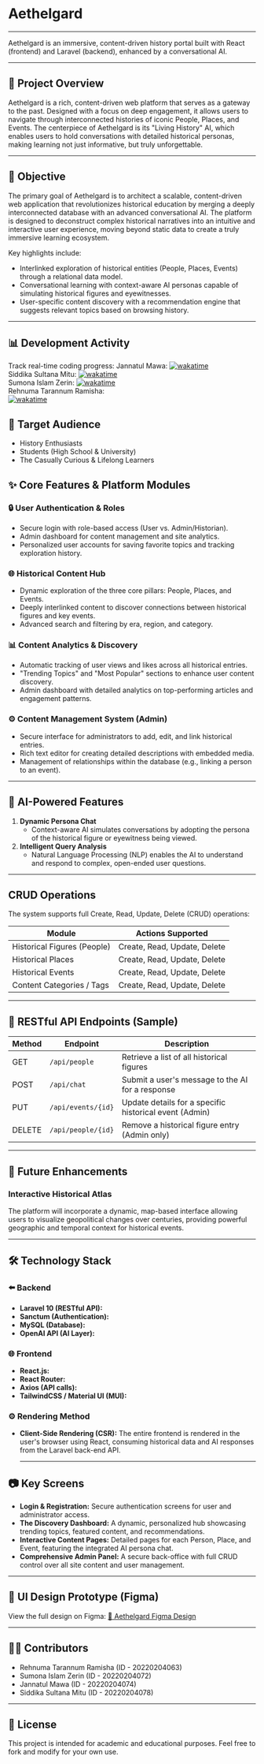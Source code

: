 # Aethelgard

<hr>
Aethelgard is an immersive, content-driven history portal built with React (frontend) and Laravel (backend), enhanced by a conversational AI.
<hr>

## 📌 Project Overview

Aethelgard is a rich, content-driven web platform that serves as a gateway to the past. Designed with a focus on deep engagement, it allows users to navigate through interconnected histories of iconic People, Places, and Events. The centerpiece of Aethelgard is its "Living History" AI, which enables users to hold conversations with detailed historical personas, making learning not just informative, but truly unforgettable.

<hr>

## 🎯 Objective

The primary goal of Aethelgard is to architect a scalable, content-driven web application that revolutionizes historical education by merging a deeply interconnected database with an advanced conversational AI. The platform is designed to deconstruct complex historical narratives into an intuitive and interactive user experience, moving beyond static data to create a truly immersive learning ecosystem.

Key highlights include:

- Interlinked exploration of historical entities (People, Places, Events) through a relational data model.
- Conversational learning with context-aware AI personas capable of simulating historical figures and eyewitnesses.
- User-specific content discovery with a recommendation engine that suggests relevant topics based on browsing history.

<hr>

## 📊 Development Activity

Track real-time coding progress:
Jannatul Mawa:
[![wakatime](https://wakatime.com/badge/user/f76851eb-d69c-4349-9076-432483fb64b8/project/7efb2184-4e45-436c-91b9-eaaf27a076c4.svg)](https://wakatime.com/badge/user/f76851eb-d69c-4349-9076-432483fb64b8/project/7efb2184-4e45-436c-91b9-eaaf27a076c4)
<br>
Siddika Sultana Mitu:
[![wakatime](https://wakatime.com/badge/user/477f582d-9b20-4035-93b6-873e173f480d/project/65c6bb7f-1d8c-4d44-9d61-cef1e7ed51f4.svg)](https://wakatime.com/badge/user/477f582d-9b20-4035-93b6-873e173f480d/project/65c6bb7f-1d8c-4d44-9d61-cef1e7ed51f4)
<br>
Sumona Islam Zerin:
[![wakatime](https://wakatime.com/badge/user/52089f7d-d32f-4e33-a533-7f9c53414b7a/project/2f9eea8c-2fe6-45e0-b8fd-494cefff0f7b.svg)](https://wakatime.com/badge/user/52089f7d-d32f-4e33-a533-7f9c53414b7a/project/2f9eea8c-2fe6-45e0-b8fd-494cefff0f7b)
<br>
Rehnuma Tarannum Ramisha:                   
[![wakatime](https://wakatime.com/badge/user/867df651-7e86-4c3e-9056-757055655484/project/9926df57-4d8a-408c-af99-42dc0bf8e4ec.svg)](https://wakatime.com/badge/user/867df651-7e86-4c3e-9056-757055655484/project/9926df57-4d8a-408c-af99-42dc0bf8e4ec)


## 👥 Target Audience

- History Enthusiasts
- Students (High School & University)
- The Casually Curious & Lifelong Learners

</hr>

## ✨ Core Features & Platform Modules

### 🔒 User Authentication & Roles
                                            
- Secure login with role-based access (User vs. Admin/Historian).
- Admin dashboard for content management and site analytics.
- Personalized user accounts for saving favorite topics and tracking exploration history.

### 🌐 Historical Content Hub

- Dynamic exploration of the three core pillars: People, Places, and Events.
- Deeply interlinked content to discover connections between historical figures and key events.
- Advanced search and filtering by era, region, and category.

### 📊 Content Analytics & Discovery

- Automatic tracking of user views and likes across all historical entries.
- "Trending Topics" and "Most Popular" sections to enhance user content discovery.
- Admin dashboard with detailed analytics on top-performing articles and engagement patterns.

### ⚙️ Content Management System (Admin)

- Secure interface for administrators to add, edit, and link historical entries.
- Rich text editor for creating detailed descriptions with embedded media.
- Management of relationships within the database (e.g., linking a person to an event).

<hr>

## 🤖 AI-Powered Features

1.  **Dynamic Persona Chat**
    - Context-aware AI simulates conversations by adopting the persona of the historical figure or eyewitness being viewed.
2.  **Intelligent Query Analysis**
    - Natural Language Processing (NLP) enables the AI to understand and respond to complex, open-ended user questions.

<hr>

## CRUD Operations

The system supports full Create, Read, Update, Delete (CRUD) operations:

| Module                      | Actions Supported            |
| --------------------------- | ---------------------------- |
| Historical Figures (People) | Create, Read, Update, Delete |
| Historical Places           | Create, Read, Update, Delete |
| Historical Events           | Create, Read, Update, Delete |
| Content Categories / Tags   | Create, Read, Update, Delete |

<hr>

## 🔗 RESTful API Endpoints (Sample)

| Method | Endpoint           | Description                                            |
| ------ | ------------------ | ------------------------------------------------------ |
| GET    | `/api/people`      | Retrieve a list of all historical figures              |
| POST   | `/api/chat`        | Submit a user's message to the AI for a response       |
| PUT    | `/api/events/{id}` | Update details for a specific historical event (Admin) |
| DELETE | `/api/people/{id}` | Remove a historical figure entry (Admin only)          |

<hr>

## 🔮 Future Enhancements

### Interactive Historical Atlas

The platform will incorporate a dynamic, map-based interface allowing users to visualize geopolitical changes over centuries, providing powerful geographic and temporal context for historical events.

<hr>

## 🛠 Technology Stack

### ⬅️ Backend

- **Laravel 10 (RESTful API):**
- **Sanctum (Authentication):**
- **MySQL (Database):**
- **OpenAI API (AI Layer):**

### 🌐 Frontend

- **React.js:**
- **React Router:**
- **Axios (API calls):**
- **TailwindCSS / Material UI (MUI):**

### ⚙️ Rendering Method

- **Client-Side Rendering (CSR):**
  The entire frontend is rendered in the user's browser using React, consuming historical data and AI responses from the Laravel back-end API.
  <hr>

## 📷 Key Screens

- **Login & Registration:** Secure authentication screens for user and administrator access.
- **The Discovery Dashboard:** A dynamic, personalized hub showcasing trending topics, featured content, and recommendations.
- **Interactive Content Pages:** Detailed pages for each Person, Place, and Event, featuring the integrated AI persona chat.
- **Comprehensive Admin Panel:** A secure back-office with full CRUD control over all site content and user management.

<hr>

## 🔗 UI Design Prototype (Figma)

View the full design on Figma:
[🔗 Aethelgard Figma Design](https://www.figma.com/design/WTwOHx4wF8CMn2VrnSePlp/AETHELGARD?node-id=0-1&p=f&t=F7H56o5M2qUA7LJ9-0)

<hr>

## 👩‍💻 Contributors

- Rehnuma Tarannum Ramisha (ID - 20220204063)
- Sumona Islam Zerin (ID - 20220204072)
- Jannatul Mawa (ID - 20220204074)
- Siddika Sultana Mitu (ID - 20220204078)

<hr>

## 📄 License

This project is intended for academic and educational purposes. Feel free to fork and modify for your own use.
